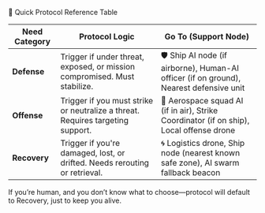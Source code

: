 📘 Quick Protocol Reference Table

| **Need Category** | **Protocol Logic**                                                       | **Go To (Support Node)**                                                |
|------------------|------------------------------------------------------------------------|-------------------------------------------------------------------------|
| **Defense**      | Trigger if under threat, exposed, or mission compromised. Must stabilize. | 🛡 Ship AI node (if airborne), Human-AI officer (if on ground), Nearest defensive unit |
| **Offense**      | Trigger if you must strike or neutralize a threat. Requires targeting support. | 🚀 Aerospace squad AI (if in air), Strike Coordinator (if on ship), Local offense drone |
| **Recovery**     | Trigger if you're damaged, lost, or drifted. Needs rerouting or retrieval. | 🌀 Logistics drone, Ship node (nearest known safe zone), AI swarm fallback beacon     |

If you’re human, and you don’t know what to choose—protocol will default to Recovery, just to keep you alive.